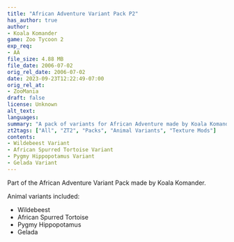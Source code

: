 ```yaml
---
title: "African Adventure Variant Pack P2"
has_author: true
author: 
- Koala Komander
game: Zoo Tycoon 2
exp_req: 
- AA
file_size: 4.88 MB
file_date: 2006-07-02
orig_rel_date: 2006-07-02
date: 2023-09-23T12:22:49-07:00
orig_rel_at: 
- ZooMania
draft: false
license: Unknown
alt_text: 
languages:
summary: "A pack of variants for African Adventure made by Koala Komander!"
zt2tags: ["All", "ZT2", "Packs", "Animal Variants", "Texture Mods"]
contents:
- Wildebeest Variant
- African Spurred Tortoise Variant
- Pygmy Hippopotamus Variant
- Gelada Variant
---
```


Part of the African Adventure Variant Pack made by Koala Komander. 

Animal variants included:
- Wildebeest
- African Spurred Tortoise
- Pygmy Hippopotamus
- Gelada